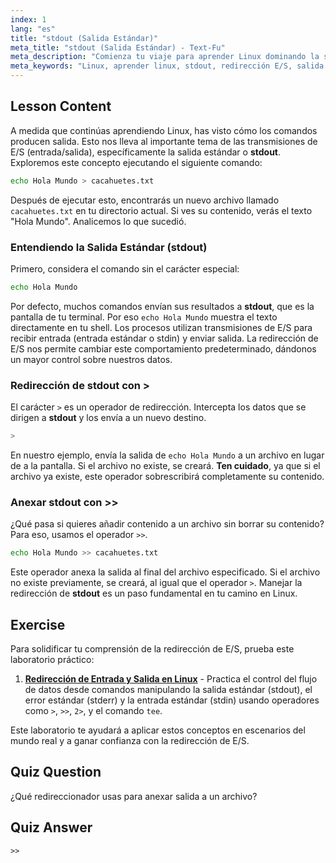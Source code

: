 ```yaml
---
index: 1
lang: "es"
title: "stdout (Salida Estándar)"
meta_title: "stdout (Salida Estándar) - Text-Fu"
meta_description: "Comienza tu viaje para aprender Linux dominando la salida estándar (stdout) y la redirección de E/S. Esta lección cubre cómo redirigir la salida de comandos a archivos usando los operadores > y >>, una habilidad fundamental para cualquier usuario de Linux."
meta_keywords: "Linux, aprender linux, stdout, redirección E/S, salida estándar, redirigir salida, bash, scripting shell, comandos Linux, tutorial Linux"
---
```


## Lesson Content

A medida que continúas aprendiendo Linux, has visto cómo los comandos producen salida. Esto nos lleva al importante tema de las transmisiones de E/S (entrada/salida), específicamente la salida estándar o **stdout**. Exploremos este concepto ejecutando el siguiente comando:

```bash
echo Hola Mundo > cacahuetes.txt
```

Después de ejecutar esto, encontrarás un nuevo archivo llamado `cacahuetes.txt` en tu directorio actual. Si ves su contenido, verás el texto "Hola Mundo". Analicemos lo que sucedió.

### Entendiendo la Salida Estándar (stdout)

Primero, considera el comando sin el carácter especial:

```bash
echo Hola Mundo
```

Por defecto, muchos comandos envían sus resultados a **stdout**, que es la pantalla de tu terminal. Por eso `echo Hola Mundo` muestra el texto directamente en tu shell. Los procesos utilizan transmisiones de E/S para recibir entrada (entrada estándar o stdin) y enviar salida. La redirección de E/S nos permite cambiar este comportamiento predeterminado, dándonos un mayor control sobre nuestros datos.

### Redirección de stdout con >

El carácter `>` es un operador de redirección. Intercepta los datos que se dirigen a **stdout** y los envía a un nuevo destino.

```bash
>
```

En nuestro ejemplo, envía la salida de `echo Hola Mundo` a un archivo en lugar de a la pantalla. Si el archivo no existe, se creará. **Ten cuidado**, ya que si el archivo ya existe, este operador sobrescribirá completamente su contenido.

### Anexar stdout con >>

¿Qué pasa si quieres añadir contenido a un archivo sin borrar su contenido? Para eso, usamos el operador `>>`.

```bash
echo Hola Mundo >> cacahuetes.txt
```

Este operador anexa la salida al final del archivo especificado. Si el archivo no existe previamente, se creará, al igual que el operador `>`.
Manejar la redirección de **stdout** es un paso fundamental en tu camino en Linux.

## Exercise

Para solidificar tu comprensión de la redirección de E/S, prueba este laboratorio práctico:

1. **[Redirección de Entrada y Salida en Linux](https://labex.io/es/labs/comptia-redirecting-input-and-output-in-linux-590840)** - Practica el control del flujo de datos desde comandos manipulando la salida estándar (stdout), el error estándar (stderr) y la entrada estándar (stdin) usando operadores como `>`, `>>`, `2>`, y el comando `tee`.

Este laboratorio te ayudará a aplicar estos conceptos en escenarios del mundo real y a ganar confianza con la redirección de E/S.

## Quiz Question

¿Qué redireccionador usas para anexar salida a un archivo?

## Quiz Answer

`>>`
